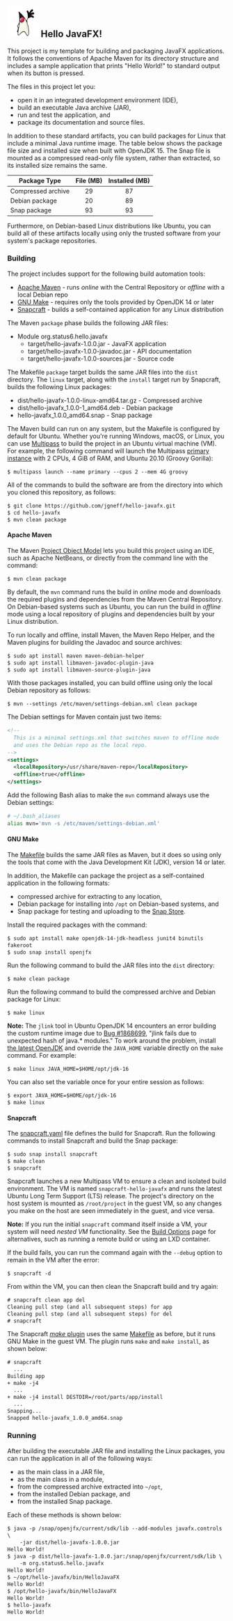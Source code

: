## ![Duke, the Java mascot, waving](images/icon.png) Hello JavaFX!

This project is my template for building and packaging JavaFX applications.  It follows the conventions of Apache Maven for its directory structure and includes a sample application that prints "Hello World!" to standard output when its button is pressed.

The files in this project let you:

* open it in an integrated development environment (IDE),
* build an executable Java archive (JAR),
* run and test the application, and
* package its documentation and source files.

In addition to these standard artifacts, you can build packages for Linux that include a minimal Java runtime image. The table below shows the package file size and installed size when built with OpenJDK 15. The Snap file is mounted as a compressed read-only file system, rather than extracted, so its installed size remains the same.

| Package Type | File (MB) | Installed (MB) |
| ------------ |:---------:|:--------------:|
| Compressed archive | 29 | 87 |
| Debian package     | 20 | 89 |
| Snap package       | 93 | 93 |

Furthermore, on Debian-based Linux distributions like Ubuntu, you can build all of these artifacts locally using only the trusted software from your system's package repositories.

### Building

The project includes support for the following build automation tools:

* [Apache Maven](https://maven.apache.org) - runs *online* with the Central Repository or *offline* with a local Debian repo
* [GNU Make](https://www.gnu.org/software/make/) - requires only the tools provided by OpenJDK 14 or later
* [Snapcraft](https://snapcraft.io/build) - builds a self-contained application for any Linux distribution

The Maven `package` phase builds the following JAR files:

* Module org.status6.hello.javafx
    * target/hello-javafx-1.0.0.jar - JavaFX application
    * target/hello-javafx-1.0.0-javadoc.jar - API documentation
    * target/hello-javafx-1.0.0-sources.jar - Source code

The Makefile `package` target builds the same JAR files into the `dist` directory. The `linux` target, along with the `install` target run by Snapcraft, builds the following Linux packages:

* dist/hello-javafx-1.0.0-linux-amd64.tar.gz - Compressed archive
* dist/hello-javafx_1.0.0-1_amd64.deb - Debian package
* hello-javafx_1.0.0_amd64.snap - Snap package

The Maven build can run on any system, but the Makefile is configured by default for Ubuntu. Whether you're running Windows, macOS, or Linux, you can use [Multipass](https://multipass.run) to build the project in an Ubuntu virtual machine (VM). For example, the following command will launch the Multipass [primary instance](https://multipass.run/docs/primary-instance) with 2 CPUs, 4 GiB of RAM, and Ubuntu 20.10 (Groovy Gorilla):

```console
$ multipass launch --name primary --cpus 2 --mem 4G groovy
```

All of the commands to build the software are from the directory into which you cloned this repository, as follows:

```console
$ git clone https://github.com/jgneff/hello-javafx.git
$ cd hello-javafx
$ mvn clean package
```

#### Apache Maven

The Maven [Project Object Model](pom.xml) lets you build this project using an IDE, such as Apache NetBeans, or directly from the command line with the command:

```console
$ mvn clean package
```

By default, the `mvn` command runs the build in *online* mode and downloads the required plugins and dependencies from the Maven Central Repository. On Debian-based systems such as Ubuntu, you can run the build in *offline* mode using a local repository of plugins and dependencies built by your Linux distribution.

To run locally and offline, install Maven, the Maven Repo Helper, and the Maven plugins for building the Javadoc and source archives:

```console
$ sudo apt install maven maven-debian-helper
$ sudo apt install libmaven-javadoc-plugin-java
$ sudo apt install libmaven-source-plugin-java
```

With those packages installed, you can build offline using only the local Debian repository as follows:

```console
$ mvn --settings /etc/maven/settings-debian.xml clean package
```

The Debian settings for Maven contain just two items:

```XML
<!--
  This is a minimal settings.xml that switches maven to offline mode
  and uses the Debian repo as the local repo.
-->
<settings>
  <localRepository>/usr/share/maven-repo</localRepository>
  <offline>true</offline>
</settings>
```

Add the following Bash alias to make the `mvn` command always use the Debian settings:

```bash
# ~/.bash_aliases
alias mvn='mvn -s /etc/maven/settings-debian.xml'
```

#### GNU Make

The [Makefile](Makefile) builds the same JAR files as Maven, but it does so using only the tools that come with the Java Development Kit (JDK), version 14 or later.

In addition, the Makefile can package the project as a self-contained application in the following formats:

* compressed archive for extracting to any location,
* Debian package for installing into `/opt` on Debian-based systems, and
* Snap package for testing and uploading to the [Snap Store](https://snapcraft.io/store).

Install the required packages with the command:

```console
$ sudo apt install make openjdk-14-jdk-headless junit4 binutils fakeroot
$ sudo snap install openjfx
```

Run the following command to build the JAR files into the `dist` directory:

```console
$ make clean package
```

Run the following command to build the compressed archive and Debian package for Linux:

```console
$ make linux
```

**Note:** The `jlink` tool in Ubuntu OpenJDK 14 encounters an error building the custom runtime image due to [Bug #1868699](https://bugs.launchpad.net/bugs/1868699), "jlink fails due to unexpected hash of java.* modules." To work around the problem, install [the latest OpenJDK](https://jdk.java.net) and override the `JAVA_HOME` variable directly on the `make` command. For example:

```console
$ make linux JAVA_HOME=$HOME/opt/jdk-16
```

You can also set the variable once for your entire session as follows:

```console
$ export JAVA_HOME=$HOME/opt/jdk-16
$ make linux
```

#### Snapcraft

The [snapcraft.yaml](snap/snapcraft.yaml) file defines the build for Snapcraft. Run the following commands to install Snapcraft and build the Snap package:

```console
$ sudo snap install snapcraft
$ make clean
$ snapcraft
```

Snapcraft launches a new Multipass VM to ensure a clean and isolated build environment. The VM is named `snapcraft-hello-javafx` and runs the latest Ubuntu Long Term Support (LTS) release. The project's directory on the host system is mounted as `/root/project` in the guest VM, so any changes you make on the host are seen immediately in the guest, and vice versa.

**Note:** If you run the initial `snapcraft` command itself inside a VM, your system will need *nested VM* functionality. See the [Build Options](https://snapcraft.io/docs/build-options) page for alternatives, such as running a remote build or using an LXD container.

If the build fails, you can run the command again with the `--debug` option to remain in the VM after the error:

```console
$ snapcraft -d
```

From within the VM, you can then clean the Snapcraft build and try again:

```console
# snapcraft clean app del
Cleaning pull step (and all subsequent steps) for app
Cleaning pull step (and all subsequent steps) for del
# snapcraft
```

The Snapcraft [*make* plugin](https://snapcraft.io/docs/make-plugin) uses the same [Makefile](Makefile) as before, but it runs GNU Make in the guest VM. The plugin runs `make` and `make install`, as shown below:

```console
# snapcraft
  ...
Building app
+ make -j4
  ...
+ make -j4 install DESTDIR=/root/parts/app/install
  ...
Snapping...
Snapped hello-javafx_1.0.0_amd64.snap
```

### Running

After building the executable JAR file and installing the Linux packages, you can run the application in all of the following ways:

* as the main class in a JAR file,
* as the main class in a module,
* from the compressed archive extracted into `~/opt`,
* from the installed Debian package, and
* from the installed Snap package.

Each of these methods is shown below:

```console
$ java -p /snap/openjfx/current/sdk/lib --add-modules javafx.controls \
    -jar dist/hello-javafx-1.0.0.jar
Hello World!
$ java -p dist/hello-javafx-1.0.0.jar:/snap/openjfx/current/sdk/lib \
    -m org.status6.hello.javafx
Hello World!
$ ~/opt/hello-javafx/bin/HelloJavaFX
Hello World!
$ /opt/hello-javafx/bin/HelloJavaFX
Hello World!
$ hello-javafx
Hello World!
```
